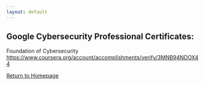 ```yaml
---
layout: default
---
```


## Google Cybersecurity Professional Certificates:

Foundation of Cybersecurity
https://www.coursera.org/account/accomplishments/verify/3MNB94NDOX44

[Return to Homepage](./)
